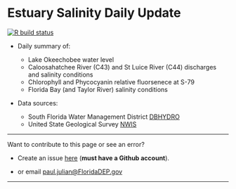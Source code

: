 # Estuary Salinity Daily Update

 <!-- badges: start -->
  [![R build status](https://github.com/owper-tech/owper-EstuarySalinityUpdate/workflows/R-CMD-check/badge.svg)](https://github.com/owper-tech/owper-EstuarySalinityUpdate/actions)
  <!-- badges: end -->
 
- Daily summary of: 
    - Lake Okeechobee water level
    - Caloosahatchee River (C43) and St Luice River (C44) discharges and salinity conditions 
    - Chlorophyll and Phycocyanin relative fluorsenece at S-79
    - Florida Bay (and Taylor River) salinity conditions

- Data sources:
    - South Florida Water Management District [DBHYDRO](https://my.sfwmd.gov/dbhydroplsql/show_dbkey_info.main_menu)
    - United State Geological Survey [NWIS](https://waterdata.usgs.gov/nwis)

***

Want to contribute to this page or see an error?

- Create an issue [here](https://github.com/owper-tech/owper-EstuarySalinityUpdate/issues/new/choose) (**must have a Github account**). 

- or email [paul.julian@FloridaDEP.gov](mailto:paul.julian@floridadep.gov)

***


